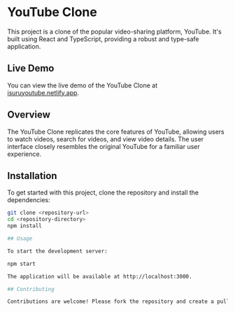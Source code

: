 # YouTube Clone

This project is a clone of the popular video-sharing platform, YouTube. It's built using React and TypeScript, providing a robust and type-safe application.

## Live Demo

You can view the live demo of the YouTube Clone at [isuruyoutube.netlify.app](https://isuruyoutube.netlify.app).

## Overview

The YouTube Clone replicates the core features of YouTube, allowing users to watch videos, search for videos, and view video details. The user interface closely resembles the original YouTube for a familiar user experience.

## Installation

To get started with this project, clone the repository and install the dependencies:

```bash
git clone <repository-url>
cd <repository-directory>
npm install

## Usage

To start the development server:

npm start

The application will be available at http://localhost:3000.

## Contributing

Contributions are welcome! Please fork the repository and create a pull request with your changes.
